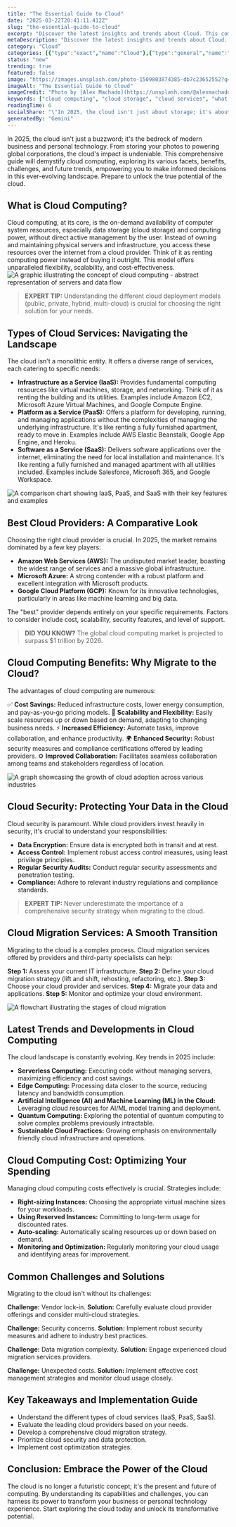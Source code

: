 ```yaml
---
title: "The Essential Guide to Cloud"
date: "2025-03-22T20:41:11.412Z"
slug: "the-essential-guide-to-cloud"
excerpt: "Discover the latest insights and trends about Cloud. This comprehensive guide covers everything you need to know about Cloud in 2025."
metaDescription: "Discover the latest insights and trends about Cloud. This comprehensive guide covers everything you need to know about Cloud in 2025."
category: "Cloud"
categories: [{"type":"exact","name":"Cloud"},{"type":"general","name":"Technology"},{"type":"medium","name":"Software Engineering"},{"type":"specific","name":"Data Storage"},{"type":"niche","name":"Serverless Functions"}]
status: "new"
trending: true
featured: false
image: "https://images.unsplash.com/photo-1509803874385-db7c23652552?q=85&w=1200&fit=max&fm=webp&auto=compress"
imageAlt: "The Essential Guide to Cloud"
imageCredit: "Photo by [Alex Machado](https://unsplash.com/@alexmachado) on Unsplash"
keywords: ["cloud computing", "cloud storage", "cloud services", "what is cloud computing?", "best cloud providers", "cloud security", "cloud migration services", "cloud computing benefits", "cloud storage solutions", "cloud computing cost"]
readingTime: 6
socialShare: "\"In 2025, the cloud isn't just about storage; it's about unlocking unprecedented scalability, efficiency, and innovation. Are you ready to leverage its full potential?\""
generatedBy: "Gemini"
---
```




In 2025, the cloud isn't just a buzzword; it's the bedrock of modern business and personal technology.  From storing your photos to powering global corporations, the cloud's impact is undeniable. This comprehensive guide will demystify cloud computing, exploring its various facets, benefits, challenges, and future trends, empowering you to make informed decisions in this ever-evolving landscape.  Prepare to unlock the true potential of the cloud.

## What is Cloud Computing?

Cloud computing, at its core, is the on-demand availability of computer system resources, especially data storage (cloud storage) and computing power, without direct active management by the user. Instead of owning and maintaining physical servers and infrastructure, you access these resources over the internet from a cloud provider. Think of it as renting computing power instead of buying it outright. This model offers unparalleled flexibility, scalability, and cost-effectiveness. ![A graphic illustrating the concept of cloud computing - abstract representation of servers and data flow](https://images.unsplash.com/photo-1504253163759-c23fccaebb55?q=85&w=1200&fit=max&fm=webp&auto=compress)

> **EXPERT TIP:** Understanding the different cloud deployment models (public, private, hybrid, multi-cloud) is crucial for choosing the right solution for your needs.

## Types of Cloud Services:  Navigating the Landscape

The cloud isn't a monolithic entity.  It offers a diverse range of services, each catering to specific needs:

* **Infrastructure as a Service (IaaS):**  Provides fundamental computing resources like virtual machines, storage, and networking. Think of it as renting the building and its utilities.  Examples include Amazon EC2, Microsoft Azure Virtual Machines, and Google Compute Engine.
* **Platform as a Service (PaaS):** Offers a platform for developing, running, and managing applications without the complexities of managing the underlying infrastructure. It's like renting a fully furnished apartment, ready to move in. Examples include AWS Elastic Beanstalk, Google App Engine, and Heroku.
* **Software as a Service (SaaS):** Delivers software applications over the internet, eliminating the need for local installation and maintenance.  It's like renting a fully furnished and managed apartment with all utilities included.  Examples include Salesforce, Microsoft 365, and Google Workspace.

![A comparison chart showing IaaS, PaaS, and SaaS with their key features and examples](https://images.unsplash.com/photo-1569428034239-f9565e32e224?q=85&w=1200&fit=max&fm=webp&auto=compress)

## Best Cloud Providers: A Comparative Look

Choosing the right cloud provider is crucial.  In 2025, the market remains dominated by a few key players:

* **Amazon Web Services (AWS):** The undisputed market leader, boasting the widest range of services and a massive global infrastructure.
* **Microsoft Azure:** A strong contender with a robust platform and excellent integration with Microsoft products.
* **Google Cloud Platform (GCP):** Known for its innovative technologies, particularly in areas like machine learning and big data.

The "best" provider depends entirely on your specific requirements. Factors to consider include cost, scalability, security features, and level of support.

> **DID YOU KNOW?** The global cloud computing market is projected to surpass $1 trillion by 2026.

## Cloud Computing Benefits: Why Migrate to the Cloud?

The advantages of cloud computing are numerous:

✅ **Cost Savings:** Reduced infrastructure costs, lower energy consumption, and pay-as-you-go pricing models.
🔑 **Scalability and Flexibility:** Easily scale resources up or down based on demand, adapting to changing business needs.
⚡ **Increased Efficiency:** Automate tasks, improve collaboration, and enhance productivity.
🌍 **Enhanced Security:** Robust security measures and compliance certifications offered by leading providers.
⚙️ **Improved Collaboration:**  Facilitates seamless collaboration among teams and stakeholders regardless of location.

![A graph showcasing the growth of cloud adoption across various industries](https://images.unsplash.com/photo-1558486012-817176f84c6d?q=85&w=1200&fit=max&fm=webp&auto=compress)

## Cloud Security: Protecting Your Data in the Cloud

Cloud security is paramount. While cloud providers invest heavily in security, it's crucial to understand your responsibilities:

* **Data Encryption:** Ensure data is encrypted both in transit and at rest.
* **Access Control:** Implement robust access control measures, using least privilege principles.
* **Regular Security Audits:** Conduct regular security assessments and penetration testing.
* **Compliance:** Adhere to relevant industry regulations and compliance standards.

> **EXPERT TIP:**  Never underestimate the importance of a comprehensive security strategy when migrating to the cloud.

## Cloud Migration Services: A Smooth Transition

Migrating to the cloud is a complex process.  Cloud migration services offered by providers and third-party specialists can help:

**Step 1:** Assess your current IT infrastructure.
**Step 2:** Define your cloud migration strategy (lift and shift, rehosting, refactoring, etc.).
**Step 3:** Choose your cloud provider and services.
**Step 4:** Migrate your data and applications.
**Step 5:** Monitor and optimize your cloud environment.

![A flowchart illustrating the stages of cloud migration](https://images.unsplash.com/photo-1513002749550-c59d786b8e6c?q=85&w=1200&fit=max&fm=webp&auto=compress)

## Latest Trends and Developments in Cloud Computing

The cloud landscape is constantly evolving. Key trends in 2025 include:

* **Serverless Computing:**  Executing code without managing servers, maximizing efficiency and cost savings.
* **Edge Computing:** Processing data closer to the source, reducing latency and bandwidth consumption.
* **Artificial Intelligence (AI) and Machine Learning (ML) in the Cloud:** Leveraging cloud resources for AI/ML model training and deployment.
* **Quantum Computing:**  Exploring the potential of quantum computing to solve complex problems previously intractable.
* **Sustainable Cloud Practices:**  Growing emphasis on environmentally friendly cloud infrastructure and operations.

## Cloud Computing Cost: Optimizing Your Spending

Managing cloud computing costs effectively is crucial.  Strategies include:

* **Right-sizing Instances:** Choosing the appropriate virtual machine sizes for your workloads.
* **Using Reserved Instances:**  Committing to long-term usage for discounted rates.
* **Auto-scaling:** Automatically scaling resources up or down based on demand.
* **Monitoring and Optimization:** Regularly monitoring your cloud usage and identifying areas for improvement.

## Common Challenges and Solutions

Migrating to the cloud isn't without its challenges:

**Challenge:** Vendor lock-in.
**Solution:**  Carefully evaluate cloud provider offerings and consider multi-cloud strategies.

**Challenge:** Security concerns.
**Solution:** Implement robust security measures and adhere to industry best practices.

**Challenge:** Data migration complexity.
**Solution:** Engage experienced cloud migration services providers.

**Challenge:** Unexpected costs.
**Solution:**  Implement effective cost management strategies and monitor cloud usage closely.

## Key Takeaways and Implementation Guide

* Understand the different types of cloud services (IaaS, PaaS, SaaS).
* Evaluate the leading cloud providers based on your needs.
* Develop a comprehensive cloud migration strategy.
* Prioritize cloud security and data protection.
* Implement cost optimization strategies.

## Conclusion: Embrace the Power of the Cloud

The cloud is no longer a futuristic concept; it's the present and future of computing. By understanding its capabilities and challenges, you can harness its power to transform your business or personal technology experience.  Start exploring the cloud today and unlock its transformative potential.

